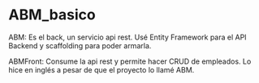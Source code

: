 # ABM_basico

ABM: Es el back, un servicio api rest. Usé Entity Framework para el API Backend y scaffolding para poder armarla.

ABMFront: Consume la api rest y permite hacer CRUD de empleados. Lo hice en inglés a pesar de que el proyecto lo llamé ABM.
